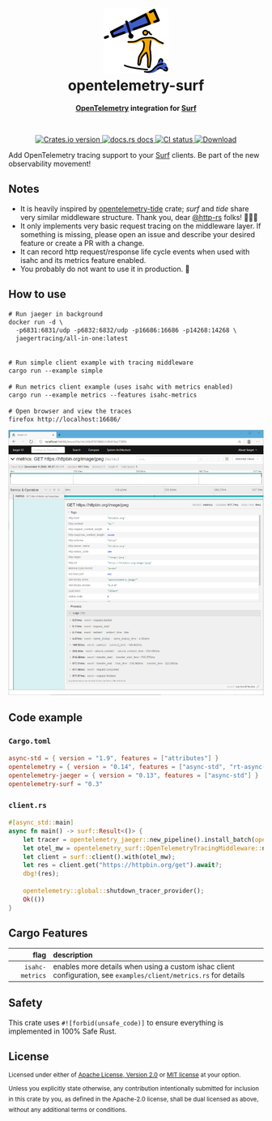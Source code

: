 <h1 align="center"><img src="https://raw.githubusercontent.com/asaaki/opentelemetry-surf/main/.assets/opentelemetry-surf-logo.svg" width=128 height=128><br>opentelemetry-surf</h1>
<div align="center"><strong>

[OpenTelemetry] integration for [Surf]

</strong></div><br />

<div align="center">
  <!-- Crates version -->
  <a href="https://crates.io/crates/opentelemetry-surf">
    <img src="https://img.shields.io/crates/v/opentelemetry-surf.svg?style=flat-square"
    alt="Crates.io version" />
  </a>
  <!-- docs.rs -->
  <a href="https://docs.rs/opentelemetry-surf">
    <img src="https://img.shields.io/badge/docs.rs-latest-blue.svg?style=flat-square"
      alt="docs.rs docs" />
    <!-- <img src="https://docs.rs/opentelemetry-surf/badge.svg"
      alt="docs.rs docs" /> -->
  </a>
  <!-- CI -->
  <a href="https://crates.io/crates/opentelemetry-surf">
    <img src="https://img.shields.io/github/workflow/status/asaaki/opentelemetry-surf/CI/main?style=flat-square"
      alt="CI status" />
  </a>
  <!-- Downloads -->
  <a href="https://crates.io/crates/opentelemetry-surf">
    <img src="https://img.shields.io/crates/d/opentelemetry-surf.svg?style=flat-square"
      alt="Download" />
  </a>
</div>

Add OpenTelemetry tracing support to your [Surf] clients.
Be part of the new observability movement!

## Notes

* It is heavily inspired by [opentelemetry-tide] crate; _surf_ and _tide_ share very similar middleware structure.
  Thank you, dear [@http-rs] folks! 🙇🏻‍♂️
* It only implements very basic request tracing on the middleware layer.
  If something is missing, please open an issue and describe your desired feature or create a PR with a change.
* It can record http request/response life cycle events when used with isahc and its metrics feature enabled.
* You probably do not want to use it in production. 🤷

## How to use

```shell
# Run jaeger in background
docker run -d \
  -p6831:6831/udp -p6832:6832/udp -p16686:16686 -p14268:14268 \
  jaegertracing/all-in-one:latest


# Run simple client example with tracing middleware
cargo run --example simple

# Run metrics client example (uses isahc with metrics enabled)
cargo run --example metrics --features isahc-metrics

# Open browser and view the traces
firefox http://localhost:16686/
```

![example jaeger trace](https://raw.githubusercontent.com/asaaki/opentelemetry-surf/main/.assets/jaeger-trace.png)

## Code example

### `Cargo.toml`

```toml
async-std = { version = "1.9", features = ["attributes"] }
opentelemetry = { version = "0.14", features = ["async-std", "rt-async-std"] }
opentelemetry-jaeger = { version = "0.13", features = ["async-std"] }
opentelemetry-surf = "0.3"
```

### `client.rs`

```rust
#[async_std::main]
async fn main() -> surf::Result<()> {
    let tracer = opentelemetry_jaeger::new_pipeline().install_batch(opentelemetry::runtime::AsyncStd)?;
    let otel_mw = opentelemetry_surf::OpenTelemetryTracingMiddleware::new(tracer);
    let client = surf::client().with(otel_mw);
    let res = client.get("https://httpbin.org/get").await?;
    dbg!(res);

    opentelemetry::global::shutdown_tracer_provider();
    Ok(())
}
```

## Cargo Features

|            flag | description |
| --------------: | :---------- |
| `isahc-metrics` | enables more details when using a custom ishac client configuration, see `examples/client/metrics.rs` for details |

## Safety

This crate uses ``#![forbid(unsafe_code)]`` to ensure everything is implemented in 100% Safe Rust.

<!-- links -->
[Surf]: https://crates.io/crates/surf
[opentelemetry-tide]: https://crates.io/crates/opentelemetry-tide
[@http-rs]: https://github.com/http-rs

## License

<sup>
Licensed under either of <a href="LICENSE-APACHE">Apache License, Version
2.0</a> or <a href="LICENSE-MIT">MIT license</a> at your option.
</sup>

<br/>

<sub>
Unless you explicitly state otherwise, any contribution intentionally submitted
for inclusion in this crate by you, as defined in the Apache-2.0 license, shall
be dual licensed as above, without any additional terms or conditions.
</sub>



<!-- links -->
[OpenTelemetry]: https://crates.io/crates/opentelemetry
[Surf]: https://crates.io/crates/surf
